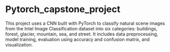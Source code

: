 # Pytorch_capstone_project
This project uses a CNN built with PyTorch to classify natural scene images from the Intel Image Classification dataset into six categories: buildings, forest, glacier, mountain, sea, and street. It includes data preprocessing, model training, evaluation using accuracy and confusion matrix, and visualization.

